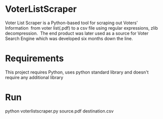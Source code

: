 # VoterListScraper

Voter List Scraper is a Python-based tool for scraping out Voters’ Information  from voter list(.pdf) to a csv file using regular expressions, zlib decompression.  The end product was later used as a source for Voter Search Engine which was developed six months down the line. 

# Requirements

This project requires Python, uses python standard library and doesn't require any additional library

# Run

python voterlistscraper.py source.pdf destination.csv
